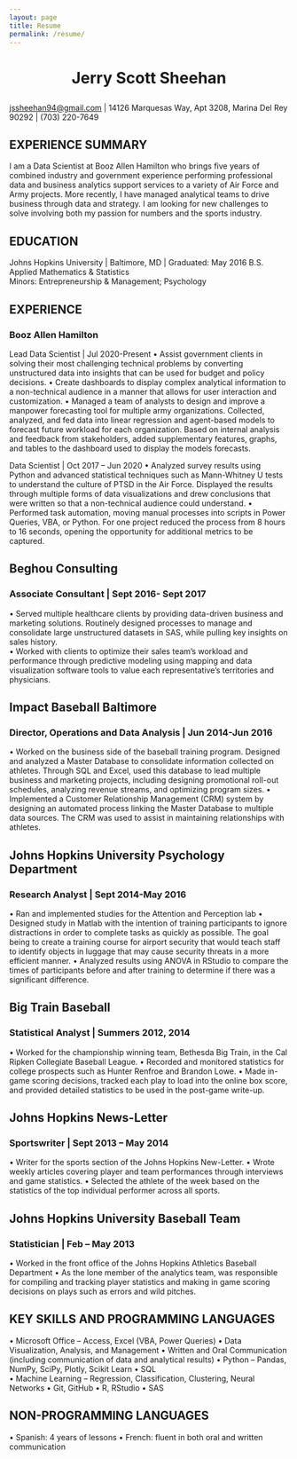 ```yaml
---
layout: page
title: Resume
permalink: /resume/
---
```

# <p style="text-align: center;">Jerry Scott Sheehan</p>

jssheehan94@gmail.com | 14126 Marquesas Way, Apt 3208, Marina Del Rey 90292 | (703) 220-7649

## EXPERIENCE SUMMARY
I am a Data Scientist at Booz Allen Hamilton who brings five years of combined industry and government experience performing professional data and business analytics support services to a variety of Air Force and Army projects. More recently, I have managed analytical teams to drive business through data and strategy. I am looking for new challenges to solve involving both my passion for numbers and the sports industry.

## EDUCATION
Johns Hopkins University | Baltimore, MD | Graduated: May 2016
B.S. Applied Mathematics & Statistics							                 
Minors: Entrepreneurship & Management; Psychology

## EXPERIENCE
### Booz Allen Hamilton	 
Lead Data Scientist | Jul 2020-Present
•	Assist government clients in solving their most challenging technical problems by converting unstructured data into insights that can be used for budget and policy decisions.
•	Create dashboards to display complex analytical information to a non-technical audience in a manner that allows for user interaction and customization.
•	Managed a team of analysts to design and improve a manpower forecasting tool for multiple army organizations. Collected, analyzed, and fed data into linear regression and agent-based models to forecast future workload for each organization. Based on internal analysis and feedback from stakeholders, added supplementary features, graphs, and tables to the dashboard used to display the models forecasts.

Data Scientist | Oct 2017 – Jun 2020
•	Analyzed survey results using Python and advanced statistical techniques such as Mann-Whitney U tests to understand the culture of PTSD in the Air Force. Displayed the results through multiple forms of data visualizations and drew conclusions that were written so that a non-technical audience could understand.
•	Performed task automation, moving manual processes into scripts in Power Queries, VBA, or Python. For one project reduced the process from 8 hours to 16 seconds, opening the opportunity for additional metrics to be captured.

## Beghou Consulting	
### Associate Consultant | Sept 2016- Sept 2017
•	Served multiple healthcare clients by providing data-driven business and marketing solutions. Routinely designed processes to manage and consolidate large unstructured datasets in SAS, while pulling key insights on sales history.  
•	Worked with clients to optimize their sales team’s workload and performance through predictive modeling using mapping and data visualization software tools to value each representative’s territories and physicians.  

## Impact Baseball Baltimore		                					 
### Director, Operations and Data Analysis | Jun 2014-Jun 2016
•	Worked on the business side of the baseball training program. Designed and analyzed a Master Database to consolidate information collected on athletes. Through SQL and Excel, used this database to lead multiple business and marketing projects, including designing promotional roll-out schedules, analyzing revenue streams, and optimizing program sizes. 
•	Implemented a Customer Relationship Management (CRM) system by designing an automated process linking the Master Database to multiple data sources. The CRM was used to assist in maintaining relationships with athletes.

## Johns Hopkins University Psychology Department
### Research Analyst | Sept 2014-May 2016
•	Ran and implemented studies for the Attention and Perception lab 
•	Designed study in Matlab with the intention of training participants to ignore distractions in order to complete tasks as quickly as possible. The goal being to create a training course for airport security that would teach staff to identify objects in luggage that may cause security threats in a more efficient manner.
•	Analyzed results using ANOVA in RStudio to compare the times of participants before and after training to determine if there was a significant difference. 

## Big Train Baseball								             
### Statistical Analyst | Summers 2012, 2014
•	Worked for the championship winning team, Bethesda Big Train, in the Cal Ripken Collegiate Baseball League.
•	Recorded and monitored statistics for college prospects such as Hunter Renfroe and Brandon Lowe.
•	Made in-game scoring decisions, tracked each play to load into the online box score, and provided detailed statistics to be used in the post-game write-up. 

## Johns Hopkins News-Letter
### Sportswriter | Sept 2013 – May 2014
•	Writer for the sports section of the Johns Hopkins New-Letter.
•	Wrote weekly articles covering player and team performances through interviews and game statistics.
•	Selected the athlete of the week based on the statistics of the top individual performer across all sports. 

## Johns Hopkins University Baseball Team							      
### Statistician | Feb – May 2013
•	Worked in the front office of the Johns Hopkins Athletics Baseball Department
•	As the lone member of the analytics team, was responsible for compiling and tracking player statistics and making in game scoring decisions on plays such as errors and wild pitches.

## KEY SKILLS AND PROGRAMMING LANGUAGES
•	Microsoft Office – Access, Excel (VBA, Power Queries)
•	Data Visualization, Analysis, and Management
•	Written and Oral Communication (including communication of data and analytical results)
•	Python – Pandas, NumPy, SciPy, Plotly, Scikit Learn
•	SQL 	          
•	Machine Learning – Regression, Classification, Clustering, Neural Networks
•	Git, GitHub
•	R, RStudio
•	SAS

## NON-PROGRAMMING LANGUAGES
•	Spanish: 4 years of lessons
•	French: fluent in both oral and written communication 
